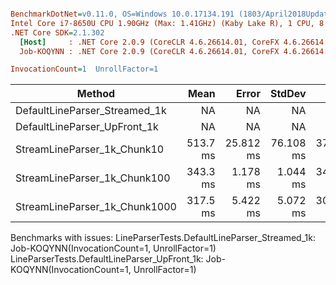 ``` ini

BenchmarkDotNet=v0.11.0, OS=Windows 10.0.17134.191 (1803/April2018Update/Redstone4)
Intel Core i7-8650U CPU 1.90GHz (Max: 1.41GHz) (Kaby Lake R), 1 CPU, 8 logical and 4 physical cores
.NET Core SDK=2.1.302
  [Host]     : .NET Core 2.0.9 (CoreCLR 4.6.26614.01, CoreFX 4.6.26614.01), 64bit RyuJIT
  Job-KOQYNN : .NET Core 2.0.9 (CoreCLR 4.6.26614.01, CoreFX 4.6.26614.01), 64bit RyuJIT

InvocationCount=1  UnrollFactor=1  

```
|                        Method |     Mean |     Error |    StdDev |      Min |      Max |   Median |      Gen 0 |      Gen 1 |      Gen 2 |   Allocated |
|------------------------------ |---------:|----------:|----------:|---------:|---------:|---------:|-----------:|-----------:|-----------:|------------:|
| DefaultLineParser_Streamed_1k |       NA |        NA |        NA |       NA |       NA |       NA |        N/A |        N/A |        N/A |         N/A |
|  DefaultLineParser_UpFront_1k |       NA |        NA |        NA |       NA |       NA |       NA |        N/A |        N/A |        N/A |         N/A |
|   StreamLineParser_1k_Chunk10 | 513.7 ms | 25.812 ms | 76.108 ms | 370.3 ms | 740.1 ms | 501.5 ms | 21000.0000 | 20000.0000 | 19000.0000 | 263015872 B |
|  StreamLineParser_1k_Chunk100 | 343.3 ms |  1.178 ms |  1.044 ms | 342.0 ms | 345.6 ms | 343.2 ms |  4000.0000 |  3000.0000 |  3000.0000 |  43052392 B |
| StreamLineParser_1k_Chunk1000 | 317.5 ms |  5.422 ms |  5.072 ms | 307.6 ms | 323.9 ms | 317.6 ms |  2000.0000 |  1000.0000 |  1000.0000 |  20055680 B |

Benchmarks with issues:
  LineParserTests.DefaultLineParser_Streamed_1k: Job-KOQYNN(InvocationCount=1, UnrollFactor=1)
  LineParserTests.DefaultLineParser_UpFront_1k: Job-KOQYNN(InvocationCount=1, UnrollFactor=1)
